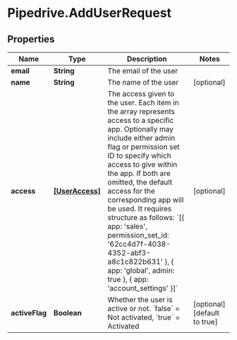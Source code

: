 # Pipedrive.AddUserRequest

## Properties

Name | Type | Description | Notes
------------ | ------------- | ------------- | -------------
**email** | **String** | The email of the user | 
**name** | **String** | The name of the user | [optional] 
**access** | [**[UserAccess]**](UserAccess.md) | The access given to the user. Each item in the array represents access to a specific app. Optionally may include either admin flag or permission set ID to specify which access to give within the app. If both are omitted, the default access for the corresponding app will be used. It requires structure as follows: &#x60;[{ app: &#39;sales&#39;, permission_set_id: &#39;62cc4d7f-4038-4352-abf3-a8c1c822b631&#39; }, { app: &#39;global&#39;, admin: true }, { app: &#39;account_settings&#39; }]&#x60;  | [optional] 
**activeFlag** | **Boolean** | Whether the user is active or not. &#x60;false&#x60; &#x3D; Not activated, &#x60;true&#x60; &#x3D; Activated | [optional] [default to true]


